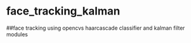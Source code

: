 # face_tracking_kalman
##face tracking using opencvs haarcascade classifier and kalman filter modules

